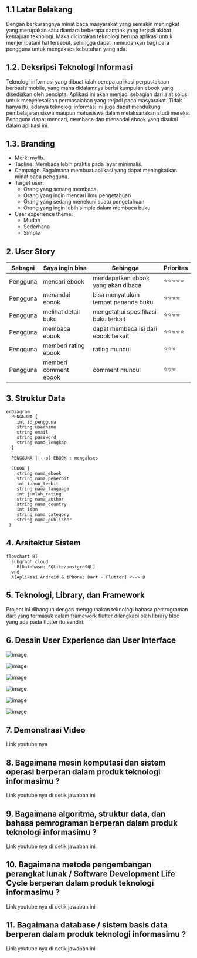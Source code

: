 ## 1.1 Latar Belakang

Dengan berkurangnya minat baca masyarakat yang semakin meningkat yang merupakan satu diantara beberapa dampak yang terjadi akibat kemajuan teknologi. Maka diciptakan teknologi berupa aplikasi untuk menjembatani hal tersebut, sehingga dapat memudahkan bagi para pengguna untuk mengakses kebutuhan yang ada.
## 1.2. Deksripsi Teknologi Informasi

Teknologi informasi yang dibuat ialah berupa aplikasi perpustakaan berbasis mobile, yang mana didalamnya berisi kumpulan ebook yang disediakan oleh pencipta. Aplikasi ini akan menjadi sebagian dari alat solusi untuk menyelesaikan permasalahan yang terjadi pada masyarakat. Tidak hanya itu, adanya teknologi informasi ini juga dapat mendukung pembelajaran siswa maupun mahasiswa dalam melaksanakan studi mereka. Pengguna dapat mencari, membaca dan menandai ebook yang disukai dalam aplikasi ini.

## 1.3. Branding

- Merk: mylib.
- Tagline: Membaca lebih praktis pada layar minimalis.
- Campaign: Bagaimana membuat aplikasi yang dapat meningkatkan minat baca pengguna.
- Target user:
  - Orang yang senang membaca
  - Orang yang ingin mencari ilmu pengetahuan
  - Orang yang sedang menekuni suatu pengetahuan
  - Orang yang ingin lebih simple dalam membaca buku
- User experience theme:
  - Mudah
  - Sederhana
  - Simple

## 2. User Story

Sebagai | Saya ingin bisa | Sehingga | Prioritas
---|---|---|---
Pengguna | mencari ebook | mendapatkan ebook yang akan dibaca | ⭐⭐⭐⭐⭐
Pengguna | menandai ebook | bisa menyatukan tempat penanda buku | ⭐⭐⭐⭐
Pengguna | melihat detail buku | mengetahui spesifikasi buku terkait | ⭐⭐⭐⭐
Pengguna | membaca ebook | dapat membaca isi dari ebook terkait | ⭐⭐⭐⭐⭐
Pengguna | memberi rating ebook | rating muncul | ⭐⭐⭐
Pengguna | memberi comment ebook | comment muncul | ⭐⭐⭐

## 3. Struktur Data
```mermaid
erDiagram
  PENGGUNA {
    int id_pengguna
    string username
    string email
    string password
    string nama_lengkap
  }

  PENGGUNA ||--o{ EBOOK : mengakses

  EBOOK {
    string nama_ebook
    string nama_penerbit
    int tahun_terbit
    string nama_language 
    int jumlah_rating
    string nama_author
    string nama_country
    int isbn
    string nama_category
    string nama_publisher
 } 
```

## 4. Arsitektur Sistem

```mermaid
flowchart BT 
  subgraph cloud
    B[Database: SQLite/postgreSQL] 
  end
  A[Aplikasi Android & iPhone: Dart - Flutter] <--> B 
```
## 5. Teknologi, Library, dan Framework
Project ini dibangun dengan menggunakan teknologi bahasa pemrograman dart yang termasuk dalam framework flutter dilengkapi oleh library bloc yang ada pada flutter itu sendiri.


## 6. Desain User Experience dan User Interface

![image](https://github.com/Faraby23/FirstProject/assets/144707254/6ac8f81b-8522-4ebd-b03a-1d539f7dd3f9)

![image](https://github.com/Faraby23/FirstProject/assets/144707254/d010f605-2326-4a65-93f7-52c369d5d7f5)

![image](https://github.com/Faraby23/FirstProject/assets/144707254/8dc408e9-b763-430a-a2ad-cb71c29142f4)

![image](https://github.com/Faraby23/FirstProject/assets/144707254/736d217d-65b5-44c4-b283-8177965876b2)

![image](https://github.com/Faraby23/FirstProject/assets/144707254/842b6049-9960-4d62-90f9-07a67508863a)

![image](https://github.com/Faraby23/FirstProject/assets/144707254/527bb4ab-9982-4aa8-ab56-25a91c859b79)

## 7. Demonstrasi Video

Link youtube nya

## 8. Bagaimana mesin komputasi dan sistem operasi berperan dalam produk teknologi informasimu ?

Link youtube nya di detik jawaban ini

## 9. Bagaimana algoritma, struktur data, dan bahasa pemrograman berperan dalam produk teknologi informasimu ?

Link youtube nya di detik jawaban ini

## 10. Bagaimana metode pengembangan perangkat lunak / Software Development Life Cycle berperan dalam produk teknologi informasimu ?

Link youtube nya di detik jawaban ini

## 11. Bagaimana database / sistem basis data berperan dalam produk teknologi informasimu ?

Link youtube nya di detik jawaban ini
